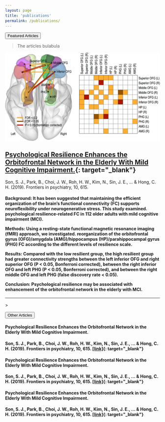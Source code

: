 ```yaml
---
layout: page
title: 'publications'
permalink: /publications/
---
```


<button class="btn btn-primary">Featured Articles</button>

>The articles bulabula

![Avocado minimal responsive jekyll theme](/assets/images/fpsyt_mainfig.jpg)

## **[Psychological Resilience Enhances the Orbitofrontal Network in the Elderly With Mild Cognitive Impairment.](https://www.frontiersin.org/articles/10.3389/fpsyt.2019.00615/full){: target="_blank"}** 

Son, S. J., Park, B., Choi, J. W., Roh, H. W., Kim, N., Sin, J. E., ... & Hong, C. H. (2019). Frontiers in psychiatry, 10, 615. 

<H4>Background: It has been suggested that maintaining the efficient organization of the brain’s functional connectivity (FC) supports neuroflexibility under neurogenerative stress. This study examined. psychological resilience-related FC in 112 older adults with mild cognitive impairment (MCI).  


Methods: Using a resting-state functional magnetic resonance imaging (fMRI) approach, we investigated. reorganization of the orbitofrontal gyrus (OFG)/amygdala (AMG)/hippocampus (HP)/parahippocampal gyrus (PHG) FC according to the different levels of resilience scale.  


Results: Compared with the low resilient group, the high resilient group had greater connectivity strengths between the left inferior OFG and right superior OFG (P < 0.05, Bonferroni corrected), between the right inferior OFG and left PHG (P < 0.05, Bonferroni corrected), and between the right middle OFG and left PHG (false discovery rate < 0.05).  


Conclusion: Psychological resilience may be associated with enhancement of the orbitofrontal network in the elderly with MCI.  </H4>  
 
<hr>>

<button class="btn btn-success">Other Articles</button>  

#### Psychological Resilience Enhances the Orbitofrontal Network in the Elderly With Mild Cognitive Impairment. 
#### Son, S. J., Park, B., Choi, J. W., Roh, H. W., Kim, N., Sin, J. E., ... & Hong, C. H. (2019). Frontiers in psychiatry, 10, 615. **[[link]](https://www.frontiersin.org/articles/10.3389/fpsyt.2019.00615/full){: target="_blank"}**

#### Psychological Resilience Enhances the Orbitofrontal Network in the Elderly With Mild Cognitive Impairment. 
#### Son, S. J., Park, B., Choi, J. W., Roh, H. W., Kim, N., Sin, J. E., ... & Hong, C. H. (2019). Frontiers in psychiatry, 10, 615. **[[link]](https://www.frontiersin.org/articles/10.3389/fpsyt.2019.00615/full){: target="_blank"}**

#### Psychological Resilience Enhances the Orbitofrontal Network in the Elderly With Mild Cognitive Impairment. 
#### Son, S. J., Park, B., Choi, J. W., Roh, H. W., Kim, N., Sin, J. E., ... & Hong, C. H. (2019). Frontiers in psychiatry, 10, 615. **[[link]](https://www.frontiersin.org/articles/10.3389/fpsyt.2019.00615/full){: target="_blank"}**